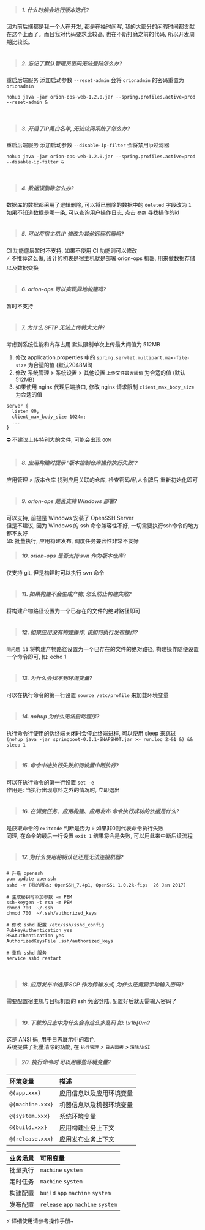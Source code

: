 > ##### 1. 什么时候会进行版本迭代?

因为前后端都是我一个人在开发, 都是在抽时间写, 我的大部分的闲暇时间都贡献在这个上面了。而且我对代码要求比较高, 也在不断打磨之前的代码, 所以开发周期比较长。  
<br/>

> ##### 2. 忘记了默认管理员密码无法登陆怎么办?

重启后端服务 添加启动参数 `--reset-admin` 会将 `orionadmin` 的密码重置为 `orionadmin`

```
nohup java -jar orion-ops-web-1.2.0.jar --spring.profiles.active=prod --reset-admin &
```

<br/> 

> ##### 3. 开启了IP黑白名单, 无法访问系统了怎么办?

重启后端服务 添加启动参数 `--disable-ip-filter` 会将禁用ip过滤器

```
nohup java -jar orion-ops-web-1.2.0.jar --spring.profiles.active=prod --disable-ip-filter &
```

<br/> 

> ##### 4. 数据误删除怎么办?

数据库的数据都采用了逻辑删除, 可以将已删除的数据中的 `deleted` 字段改为 `1`   
如果不知道数据是哪一条, 可以查询用户操作日志, 点击 `参数` 寻找操作的id       
<br/>

> ##### 5. 可以将宿主机 IP 修改为其他远程机器吗?

CI 功能底层暂时不支持, 如果不使用 CI 功能则可以修改    
⚡ 不推荐这么做, 设计的初衷是宿主机就是部署 orion-ops 机器, 用来做数据存储以及数据交换  
<br/>

> ##### 6. orion-ops 可以实现异地构建吗?

暂时不支持   
<br/>

> ##### 7. 为什么 SFTP 无法上传特大文件?

考虑到系统性能和内存占用 默认限制单次上传最大阈值为 512MB

1. 修改 application.properties 中的 `spring.servlet.multipart.max-file-size` 为合适的值 (默认2048MB)
2. 修改 系统管理 > 系统设置 > 其他设置 `上传文件最大阈值` 为合适的值 (默认512MB)
3. 如果使用 nginx 代理后端接口, 修改 nginx 请求限制 `client_max_body_size` 为合适的值

```
server {
  listen 80;
  client_max_body_size 1024m;
  ...
}
```

⛔ 不建议上传特别大的文件, 可能会出现 `OOM`  
<br/>

> ##### 8. 应用构建时提示 '版本控制仓库操作执行失败'?

应用管理 > 版本仓库 找到应用关联的仓库, 检查密码/私人令牌后 重新初始化即可  
<br/>

> ##### 9. orion-ops 是否支持 Windows 部署?

可以支持, 前提是 Windows 安装了 OpenSSH Server  
但是不建议, 因为 Windows 的 ssh 命令兼容性不好, 一切需要执行ssh命令的地方都不友好  
如: 批量执行, 应用构建发布, 调度任务兼容性非常不友好
<br/>

> ##### 10. orion-ops 是否支持 svn 作为版本仓库?

仅支持 git, 但是构建时可以执行 svn 命令  
<br/>

> ##### 11. 如果构建不会生成产物, 怎么防止构建失败?

将构建产物路径设置为一个已存在的文件的绝对路径即可  
<br/>

> ##### 12. 如果应用没有构建操作, 该如何执行发布操作?

`同问题 11` 将构建产物路径设置为一个已存在的文件的绝对路径, 构建操作随便设置一个命令即可, 如: echo 1  
<br/>

> ##### 13. 为什么会找不到环境变量?

可以在执行命令的第一行设置 `source /etc/profile` 来加载环境变量  
<br/>

> ##### 14. nohup 为什么无法启动程序?

执行命令行使用的伪终端关闭时会停止终端进程, 可以使用 sleep 来跳过  
`(nohup java -jar springboot-0.0.1-SNAPSHOT.jar >> run.log 2>&1 &) && sleep 1`  
<br/>

> ##### 15. 命令中途执行失败如何设置中断执行?

可以在执行命令的第一行设置 `set -e`  
作用是: 当执行出现意料之外的情况时, 立即退出   
<br/>

> ##### 16. 在调度任务、应用构建、应用发布 命令执行成功的依据是什么?

是获取命令的 `exitcode` 判断是否为 `0` 如果非0则代表命令执行失败  
同理, 在命令的最后一行设置 `exit 1` 结果将会是失败, 可以用此来中断后续流程  
<br/>

> ##### 17. 为什么使用秘钥认证还是无法连接机器?

```
# 升级 openssh
yum update openssh
sshd -v (我的版本: OpenSSH_7.4p1, OpenSSL 1.0.2k-fips  26 Jan 2017)

# 生成秘钥时添加参数 -m PEM
ssh-keygen -t rsa -m PEM
chmod 700  ~/.ssh
chmod 700  ~/.ssh/authorized_keys 

# 修改 sshd 配置 /etc/ssh/sshd_config
PubkeyAuthentication yes
RSAAuthentication yes
AuthorizedKeysFile .ssh/authorized_keys

# 重启 sshd 服务
service sshd restart
```

<br/>

> ##### 18. 应用发布中选择 SCP 作为传输方式, 为什么还需要手动输入密码?

需要配置宿主机与目标机器的 ssh 免密登陆, 配置好后就无需输入密码了  
<br/>

> ##### 19. 下载的日志中为什么会有这么多乱码 如: \x1b[0m?

这是 ANSI 码, 用于日志展示中的着色  
系统提供了批量清除的功能, 在 `执行管理` > `日志面板` > `清除ANSI`
<br/>

> ##### 20. 执行命令时 可以用哪些环境变量?

| 环境变量           | 描述                 |        
| :----            | :---                 | 
| `@{app.xxx}`     | 应用信息以及应用环境变量  | 
| `@{machine.xxx}` | 机器信息以及机器环境变量  | 
| `@{system.xxx}`  | 系统环境变量            |
| `@{build.xxx}`   | 应用构建业务上下文       | 
| `@{release.xxx}` | 应用发布业务上下文       |

| 业务场景 | 可用变量                            |        
| :----   | :---                              | 
| 批量执行 | `machine` `system`                 | 
| 定时任务 | `machine` `system`                 | 
| 构建配置 | `build` `app` `machine` `system`   |
| 发布配置 | `release` `app` `machine` `system` | 

⚡ 详细使用请参考操作手册~

<br/>
